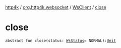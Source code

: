 [http4k](../../index.md) / [org.http4k.websocket](../index.md) / [WsClient](index.md) / [close](./close.md)

# close

`abstract fun close(status: `[`WsStatus`](../-ws-status/index.md)` = NORMAL): `[`Unit`](https://kotlinlang.org/api/latest/jvm/stdlib/kotlin/-unit/index.html)